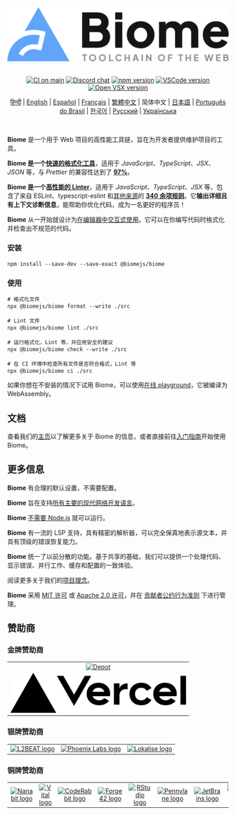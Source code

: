 <div align="center">
  <picture>
    <source media="(prefers-color-scheme: dark)" srcset="https://raw.githubusercontent.com/biomejs/resources/main/svg/slogan-dark-transparent.svg">
    <source media="(prefers-color-scheme: light)" srcset="https://raw.githubusercontent.com/biomejs/resources/main/svg/slogan-light-transparent.svg">
    <img alt="Shows the banner of Biome, with its logo and the phrase 'Biome - Toolchain of the web'." src="https://raw.githubusercontent.com/biomejs/resources/main/svg/slogan-light-transparent.svg" width="700">
  </picture>

  <br>
  <br>

  [![CI on main][ci-badge]][ci-url]
  [![Discord chat][discord-badge]][discord-url]
  [![npm version][npm-badge]][npm-url]
  [![VSCode version][vscode-badge]][vscode-url]
  [![Open VSX version][open-vsx-badge]][open-vsx-url]

  [ci-badge]: https://github.com/biomejs/biome/actions/workflows/main.yml/badge.svg
  [ci-url]: https://github.com/biomejs/biome/actions/workflows/main.yml
  [discord-badge]: https://badgen.net/discord/online-members/BypW39g6Yc?icon=discord&label=discord&color=60a5fa
  [discord-url]: https://biomejs.dev/chat
  [npm-badge]: https://badgen.net/npm/v/@biomejs/biome?icon=npm&color=60a5fa&label=%40biomejs%2Fbiome
  [npm-url]: https://www.npmjs.com/package/@biomejs/biome/v/latest
  [vscode-badge]: https://img.shields.io/visual-studio-marketplace/v/biomejs.biome?label=Visual%20Studio%20Marketplace&labelColor=374151&color=60a5fa
  [vscode-url]: https://marketplace.visualstudio.com/items?itemName=biomejs.biome
  [open-vsx-badge]: https://img.shields.io/visual-studio-marketplace/v/biomejs.biome?label=Open%20VSX%20Registry&logo=data:image/svg+xml;base64,PD94bWwgdmVyc2lvbj0iMS4wIiBlbmNvZGluZz0idXRmLTgiPz4KPHN2ZyB2aWV3Qm94PSI0LjYgNSA5Ni4yIDEyMi43IiB4bWxucz0iaHR0cDovL3d3dy53My5vcmcvMjAwMC9zdmciPgogIDxwYXRoIGQ9Ik0zMCA0NC4yTDUyLjYgNUg3LjN6TTQuNiA4OC41aDQ1LjNMMjcuMiA0OS40em01MSAwbDIyLjYgMzkuMiAyMi42LTM5LjJ6IiBmaWxsPSIjYzE2MGVmIi8+CiAgPHBhdGggZD0iTTUyLjYgNUwzMCA0NC4yaDQ1LjJ6TTI3LjIgNDkuNGwyMi43IDM5LjEgMjIuNi0zOS4xem01MSAwTDU1LjYgODguNWg0NS4yeiIgZmlsbD0iI2E2MGVlNSIvPgo8L3N2Zz4=&labelColor=374151&color=60a5fa
  [open-vsx-url]: https://open-vsx.org/extension/biomejs/biome

  <!-- Insert new entries lexicographically by language code.
     For example given below is the same order as these files appear on page:
     https://github.com/biomejs/biome/tree/main/packages/@biomejs/biome -->

  [हिन्दी](https://github.com/biomejs/biome/blob/main/packages/%40biomejs/biome/README.hi.md) | [English](https://github.com/biomejs/biome/blob/main/packages/%40biomejs/biome/README.md) | [Español](https://github.com/biomejs/biome/blob/main/packages/%40biomejs/biome/README.es.md) | [Français](https://github.com/biomejs/biome/blob/main/packages/%40biomejs/biome/README.fr.md) | [繁體中文](https://github.com/biomejs/biome/blob/main/packages/%40biomejs/biome/README.zh-TW.md) | 简体中文 | [日本語](https://github.com/biomejs/biome/blob/main/packages/%40biomejs/biome/README.ja.md) | [Português do Brasil](https://github.com/biomejs/biome/blob/main/packages/%40biomejs/biome/README.pt-BR.md) | [한국어](https://github.com/biomejs/biome/blob/main/packages/%40biomejs/biome/README.kr.md) | [Русский](https://github.com/biomejs/biome/blob/main/packages/%40biomejs/biome/README.ru.md) | [Українська](https://github.com/biomejs/biome/blob/main/packages/%40biomejs/biome/README.uk.md)
</div>

<br>

**Biome** 是一个用于 Web 项目的高性能工具链，旨在为开发者提供维护项目的工具。

**Biome 是一个[快速的格式化工具](./benchmark#formatting)**，适用于 _JavaScript_、_TypeScript_、_JSX_、_JSON_ 等，与 _Prettier_ 的兼容性达到了 **[97%](https://console.algora.io/challenges/prettier)**。

**Biome 是一个[高性能的 Linter](https://github.com/biomejs/biome/tree/main/benchmark#linting)**，适用于 _JavaScript_、_TypeScript_、_JSX_ 等，包含了来自 ESLint、typescript-eslint 和[其他来源](https://github.com/biomejs/biome/discussions/3)的 **[340 余项规则](https://biomejs.dev/zh-cn/linter/javascript/rules/)**。它**输出详细且有上下文诊断信息**，能帮助你优化代码，成为一名更好的程序员！

**Biome** 从一开始就设计为[在编辑器中交互式使用](https://biomejs.dev/zh-cn/guides/editors/first-party-extensions/)。它可以在你编写代码时格式化并检查出不规范的代码。

### 安装

```shell
npm install --save-dev --save-exact @biomejs/biome
```

### 使用

```shell
# 格式化文件
npx @biomejs/biome format --write ./src

# Lint 文件
npx @biomejs/biome lint ./src

# 运行格式化，Lint 等，并应用安全的建议
npx @biomejs/biome check --write ./src

# 在 CI 环境中检查所有文件是否符合格式，Lint 等
npx @biomejs/biome ci ./src
```

如果你想在不安装的情况下试用 Biome，可以使用[在线 playground](https://biomejs.dev/playground/)，它被编译为 WebAssembly。

## 文档

查看我们的[主页][biomejs]以了解更多关于 Biome 的信息，或者直接前往[入门指南][getting-started]开始使用 Biome。

## 更多信息

**Biome** 有合理的默认设置，不需要配置。

**Biome** 旨在支持[所有主要的现代网络开发语言][language-support]。

**Biome** [不需要 Node.js](https://biomejs.dev/zh-cn/guides/manual-installation/) 就可以运行。

**Biome** 有一流的 LSP 支持，具有精密的解析器，可以完全保真地表示源文本，并具有顶级的错误恢复能力。

**Biome** 统一了以前分散的功能。基于共享的基础，我们可以提供一个处理代码、显示错误、并行工作、缓存和配置的一致体验。

阅读更多关于我们的[项目理念][biome-philosophy]。

**Biome** 采用 [MIT 许可](https://github.com/biomejs/biome/tree/main/LICENSE-MIT) 或 [Apache 2.0 许可](https://github.com/biomejs/biome/tree/main/LICENSE-APACHE)，并在 [贡献者公约行为准则](https://github.com/biomejs/biome/tree/main/CODE_OF_CONDUCT.md) 下进行管理。

## 赞助商

### 金牌赞助商

<table>
  <tbody>
    <tr>
      <td align="center" valign="middle">
        <a href="https://depot.dev/?utm_source=biome&utm_medium=readme" target="_blank">
          <picture>
            <source media="(prefers-color-scheme: light)" srcset="https://depot.dev/assets/brand/1693758816/depot-logo-horizontal-on-light@3x.png" />
            <source media="(prefers-color-scheme: dark)" srcset="https://depot.dev/assets/brand/1693758816/depot-logo-horizontal-on-dark@3x.png" />
            <img src="https://depot.dev/assets/brand/1693758816/depot-logo-horizontal-on-light@3x.png" width="400" alt="Depot" />
          </picture>
        </a>
      </td>
    </tr>
    <tr>
      <td align="center" valign="middle">
        <a href="https://vercel.com/?utm_source=biome&utm_medium=readme" target="_blank">
          <picture>
            <source media="(prefers-color-scheme: light)" srcset="https://raw.githubusercontent.com/biomejs/resources/refs/heads/main/sponsors/vercel-dark.png" />
            <source media="(prefers-color-scheme: dark)" srcset="https://raw.githubusercontent.com/biomejs/resources/refs/heads/main/sponsors/vercel-light.png" />
            <img src="https://raw.githubusercontent.com/biomejs/resources/refs/heads/main/sponsors/vercel-dark.png" width="400" alt="Vercel" />
          </picture>
        </a>
      </td>
    </tr>
  </tbody>
</table>

### 银牌赞助商

<table>
  <tbody>
    <tr>
      <td align="center" valign="middle">
        <a href="https://l2beat.com/?utm_source=biome&utm_medium=readme" target="_blank"><img src="https://images.opencollective.com/l2beat/c2b2a27/logo/256.png" height="100" alt="L2BEAT logo"></a>
      </td>
      <td align="center" valign="middle">
        <a href="https://www.phoenixlabs.dev/?utm_source=biome&utm_medium=readme" target="_blank"><img src="https://images.opencollective.com/phoenix-labs/2824ed4/logo/100.png?height=100" height="100" alt="Phoenix Labs logo"></a>
      </td>
      <td align="center" valign="middle">
        <a href="https://lokalise.com/?utm_source=biome&utm_medium=readme" target="_blank"><img src="https://avatars.githubusercontent.com/u/14294501?s=200&v=4" height="100" alt="Lokalise logo"></a>
      </td>
    </tr>
  </tbody>
</table>

### 铜牌赞助商

<table>
  <tbody>
    <tr>
      <td align="center" valign="middle">
        <a href="https://nanabit.dev/?utm_source=biome&utm_medium=readme" target="_blank"><img src="https://images.opencollective.com/nanabit/d15fd98/logo/256.png?height=80" width="80" alt="Nanabit logo"></a>
      </td>
      <td align="center" valign="middle">
        <a href="https://vital.io/?utm_source=biome&utm_medium=readme" target="_blank"><img src="https://avatars.githubusercontent.com/u/25357309?s=200" width="80" alt="Vital logo"></a>
      </td>
      <td align="center" valign="middle">
        <a href="https://coderabbit.ai/?utm_source=biome&utm_medium=readme" target="_blank"><img src="https://avatars.githubusercontent.com/u/132028505?s=200&v=4" width="80" alt="CodeRabbit logo"></a>
      </td>
      <td align="center" valign="middle">
        <a href="https://forge42.dev/?utm_source=biome&utm_medium=readme" target="_blank"><img src="https://avatars.githubusercontent.com/u/161314831?s=200&v=4" width="80" alt="Forge42 logo"></a>
      </td>
      <td align="center" valign="middle">
        <a href="http://rstudio.org/?utm_source=biome&utm_medium=readme" target="_blank"><img src="https://avatars.githubusercontent.com/u/513560?s=200&v=4" width="80" alt="RStudio logo"></a>
      </td>
      <td align="center" valign="middle">
        <a href="https://pennylane.com/?utm_source=biome&utm_medium=readme" target="_blank"><img src="https://avatars.githubusercontent.com/u/57875210?s=200&v=4" width="80" alt="Pennylane logo"></a>
      </td>
      <td align="center" valign="middle">
        <a href="https://jetbrains.com/?utm_source=biome&utm_medium=readme" target="_blank"><img src="https://resources.jetbrains.com/storage/products/company/brand/logos/jetbrains.png" width="100" alt="JetBrains logo"></a>
      </td>
      <td align="center" valign="middle">
        <a href="https://www.egstock.co.jp/?utm_source=biome&utm_medium=readme" target="_blank"><img src="https://images.opencollective.com/egstock/b18c836/logo/256.png?height=256" width="80" alt="EGSTOCK, Inc. logo"></a>
      </td>
      <td align="center" valign="middle">
        <a href="https://www.convex.dev/?utm_source=biome&utm_medium=readme" target="_blank"><img src="https://avatars.githubusercontent.com/u/81530787?s=200&v=4" width="80" alt="Convex logo"></a>
      </td>
    </tr>
  </tbody>
</table>

[biomejs]: https://biomejs.dev/zh-cn/
[biome-philosophy]: https://biomejs.dev/zh-cn/internals/philosophy/
[language-support]: https://biomejs.dev/zh-cn/internals/language-support/
[getting-started]: https://biomejs.dev/zh-cn/guides/getting-started/

